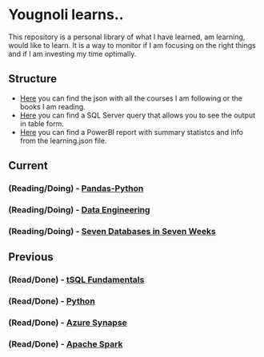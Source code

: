 # Yougnoli learns..
This repository is a personal library of what I have learned, am learning, would like to learn. It is a way to monitor if I am focusing on the right things and if I am investing my time optimally.

## Structure

- [Here](https://github.com/yougnoli/Learns/blob/main/learning.json) you can find the json with all the courses I am following or the books I am reading. 
- [Here](https://github.com/yougnoli/Learns/blob/main/read-learning.sql) you can find a SQL Server query that allows you to see the output in table form.
- [Here](https://app.powerbi.com/reportEmbed?reportId=43b2c332-05cd-4b02-a904-ae410074d2c1&autoAuth=true&ctid=b3bce17a-fac9-410a-b1b5-32bbd3e015f5) you can find a PowerBI report with summary statistcs and info from the learning.json file.

## Current
### (Reading/Doing) - [Pandas-Python](https://github.com/yougnoli/Effective-Pandas)
### (Reading/Doing) - [Data Engineering](https://github.com/yougnoli/DP-203-Data-Engineering)
### (Reading/Doing) - [Seven Databases in Seven Weeks](https://github.com/yougnoli/Seven-Databases-in-Seven-Weeks)

## Previous
### (Read/Done) - [tSQL Fundamentals](https://github.com/yougnoli/tSQL-Fundamentals)
### (Read/Done) - [Python](https://github.com/yougnoli/Python-for-Beginners)
### (Read/Done) - [Azure Synapse](https://github.com/yougnoli/Azure-Synapse)
### (Read/Done) - [Apache Spark](https://github.com/yougnoli/Databricks-Learning-Spark)
